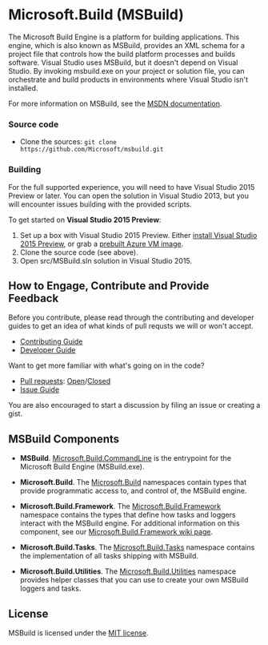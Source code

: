 ﻿# Microsoft.Build (MSBuild)
The Microsoft Build Engine is a platform for building applications. This engine, which is also known as MSBuild, provides an XML schema for a project file that controls how the build platform processes and builds software. Visual Studio uses MSBuild, but it doesn't depend on Visual Studio. By invoking msbuild.exe on your project or solution file, you can orchestrate and build products in environments where Visual Studio isn't installed.

For more information on MSBuild, see the [MSDN documentation](https://msdn.microsoft.com/en-us/library/dd393574(v=vs.120).aspx).

### Source code

* Clone the sources: `git clone https://github.com/Microsoft/msbuild.git`

### Building
For the full supported experience, you will need to have Visual Studio 2015 Preview or later. You can open the solution in Visual Studio 2013, but you will encounter issues building with the provided scripts.

To get started on **Visual Studio 2015 Preview**:

1. Set up a box with Visual Studio 2015 Preview. Either 
[install  Visual Studio 2015 Preview](http://www.visualstudio.com/en-us/downloads/visual-studio-2015-downloads-vs), 
or grab a [prebuilt Azure VM image](http://blogs.msdn.com/b/visualstudioalm/archive/2014/06/04/visual-studio-14-ctp-now-available-in-the-virtual-machine-azure-gallery.aspx).
2. Clone the source code (see above).
3. Open src/MSBuild.sln solution in Visual Studio 2015.
 
## How to Engage, Contribute and Provide Feedback
Before you contribute, please read through the contributing and developer guides to get an idea of what kinds of pull requsts we will or won't accept. 

* [Contributing Guide](https://github.com/Microsoft/msbuild/wiki/Contributing-Code)
* [Developer Guide](https://github.com/Microsoft/msbuild/wiki/Building-Testing-and-Debugging)

Want to get more familiar with what's going on in the code?
* [Pull requests](https://github.com/Microsoft/msbuild/pulls): [Open](https://github.com/Microsoft/msbuild/pulls?q=is%3Aopen+is%3Apr)/[Closed](https://github.com/Microsoft/msbuild/pulls?q=is%3Apr+is%3Aclosed)
* [Issue Guide](https://github.com/Microsoft/msbuild/wiki/Issue-Guide)

You are also encouraged to start a discussion by filing an issue or creating a gist.

## MSBuild Components

* **MSBuild**. [Microsoft.Build.CommandLine](https://msdn.microsoft.com/en-us/library/dd393574(v=vs.120).aspx)  is the entrypoint for the Microsoft Build Engine (MSBuild.exe).

* **Microsoft.Build**. The [Microsoft.Build](https://msdn.microsoft.com/en-us/library/gg145008(v=vs.120).aspx) namespaces contain types that provide programmatic access to, and control of, the MSBuild engine.

* **Microsoft.Build.Framework**. The [Microsoft.Build.Framework](https://msdn.microsoft.com/en-us/library/microsoft.build.framework(v=vs.120).aspx) namespace contains the types that define how tasks and loggers interact with the MSBuild engine. For additional information on this component, see our [Microsoft.Build.Framework wiki page](https://github.com/Microsoft/msbuild/wiki/Microsoft.Build.Framework).

* **Microsoft.Build.Tasks**. The [Microsoft.Build.Tasks](https://msdn.microsoft.com/en-us/library/microsoft.build.tasks(v=vs.120).aspx) namespace contains the implementation of all tasks shipping with MSBuild.

* **Microsoft.Build.Utilities**. The [Microsoft.Build.Utilities](https://msdn.microsoft.com/en-us/library/microsoft.build.utilities(v=vs.120).aspx) namespace provides helper classes that you can use to create your own MSBuild loggers and tasks.

## License

MSBuild is licensed under the [MIT license](LICENSE).
